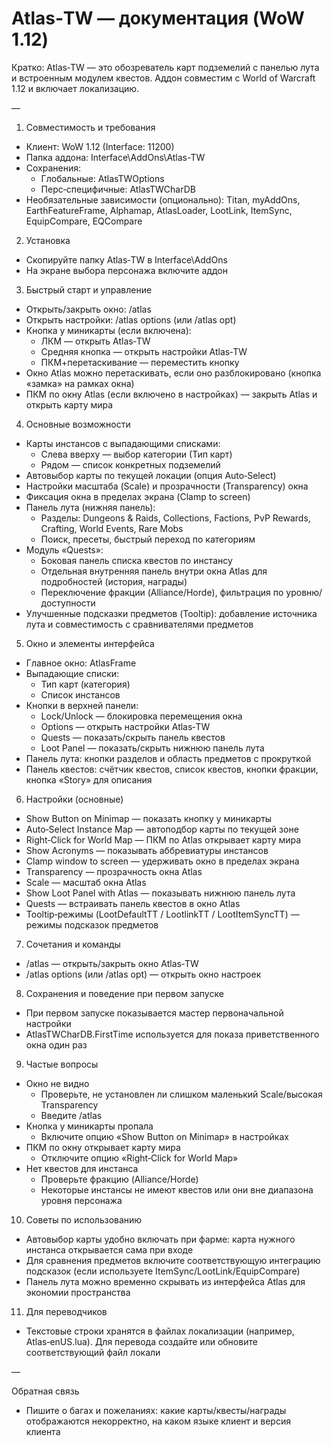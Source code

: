 # Atlas‑TW — документация (WoW 1.12)

Кратко: Atlas‑TW — это обозреватель карт подземелий с панелью лута и встроенным модулем квестов. Аддон совместим с World of Warcraft 1.12 и включает локализацию.

—

1) Совместимость и требования
- Клиент: WoW 1.12 (Interface: 11200)
- Папка аддона: Interface\AddOns\Atlas-TW
- Сохранения:
  - Глобальные: AtlasTWOptions
  - Перс‑специфичные: AtlasTWCharDB
- Необязательные зависимости (опционально): Titan, myAddOns, EarthFeatureFrame, Alphamap, AtlasLoader, LootLink, ItemSync, EquipCompare, EQCompare

2) Установка
- Скопируйте папку Atlas‑TW в Interface\AddOns
- На экране выбора персонажа включите аддон

3) Быстрый старт и управление
- Открыть/закрыть окно: /atlas
- Открыть настройки: /atlas options (или /atlas opt)
- Кнопка у миникарты (если включена):
  - ЛКМ — открыть Atlas‑TW
  - Средняя кнопка — открыть настройки Atlas‑TW
  - ПКМ+перетаскивание — переместить кнопку
- Окно Atlas можно перетаскивать, если оно разблокировано (кнопка «замка» на рамках окна)
- ПКМ по окну Atlas (если включено в настройках) — закрыть Atlas и открыть карту мира

4) Основные возможности
- Карты инстансов с выпадающими списками:
  - Слева вверху — выбор категории (Тип карт)
  - Рядом — список конкретных подземелий
- Автовыбор карты по текущей локации (опция Auto‑Select)
- Настройки масштаба (Scale) и прозрачности (Transparency) окна
- Фиксация окна в пределах экрана (Clamp to screen)
- Панель лута (нижняя панель):
  - Разделы: Dungeons & Raids, Collections, Factions, PvP Rewards, Crafting, World Events, Rare Mobs
  - Поиск, пресеты, быстрый переход по категориям
- Модуль «Quests»:
  - Боковая панель списка квестов по инстансу
  - Отдельная внутренняя панель внутри окна Atlas для подробностей (история, награды)
  - Переключение фракции (Alliance/Horde), фильтрация по уровню/доступности
- Улучшенные подсказки предметов (Tooltip): добавление источника лута и совместимость с сравнивателями предметов

5) Окно и элементы интерфейса
- Главное окно: AtlasFrame
- Выпадающие списки:
  - Тип карт (категория)
  - Список инстансов
- Кнопки в верхней панели:
  - Lock/Unlock — блокировка перемещения окна
  - Options — открыть настройки Atlas‑TW
  - Quests — показать/скрыть панель квестов
  - Loot Panel — показать/скрыть нижнюю панель лута
- Панель лута: кнопки разделов и область предметов с прокруткой
- Панель квестов: счётчик квестов, список квестов, кнопки фракции, кнопка «Story» для описания

6) Настройки (основные)
- Show Button on Minimap — показать кнопку у миникарты
- Auto‑Select Instance Map — автоподбор карты по текущей зоне
- Right‑Click for World Map — ПКМ по Atlas открывает карту мира
- Show Acronyms — показывать аббревиатуры инстансов
- Clamp window to screen — удерживать окно в пределах экрана
- Transparency — прозрачность окна Atlas
- Scale — масштаб окна Atlas
- Show Loot Panel with Atlas — показывать нижнюю панель лута
- Quests — встраивать панель квестов в окно Atlas
- Tooltip‑режимы (LootDefaultTT / LootlinkTT / LootItemSyncTT) — режимы подсказок предметов

7) Сочетания и команды
- /atlas — открыть/закрыть окно Atlas‑TW
- /atlas options (или /atlas opt) — открыть окно настроек

8) Сохранения и поведение при первом запуске
- При первом запуске показывается мастер первоначальной настройки
- AtlasTWCharDB.FirstTime используется для показа приветственного окна один раз

9) Частые вопросы
- Окно не видно
  - Проверьте, не установлен ли слишком маленький Scale/высокая Transparency
  - Введите /atlas
- Кнопка у миникарты пропала
  - Включите опцию «Show Button on Minimap» в настройках
- ПКМ по окну открывает карту мира
  - Отключите опцию «Right‑Click for World Map»
- Нет квестов для инстанса
  - Проверьте фракцию (Alliance/Horde)
  - Некоторые инстансы не имеют квестов или они вне диапазона уровня персонажа

10) Советы по использованию
- Автовыбор карты удобно включать при фарме: карта нужного инстанса открывается сама при входе
- Для сравнения предметов включите соответствующую интеграцию подсказок (если используете ItemSync/LootLink/EquipCompare)
- Панель лута можно временно скрывать из интерфейса Atlas для экономии пространства

11) Для переводчиков
- Текстовые строки хранятся в файлах локализации (например, Atlas‑enUS.lua). Для перевода создайте или обновите соответствующий файл локали

—

Обратная связь
- Пишите о багах и пожеланиях: какие карты/квесты/награды отображаются некорректно, на каком языке клиент и версия клиента